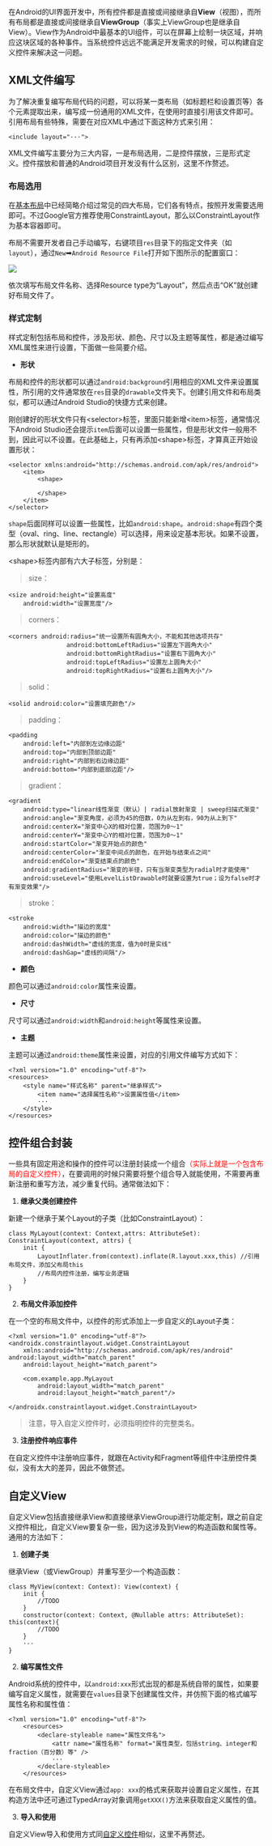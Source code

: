 在Android的UI界面开发中，所有控件都是直接或间接继承自**View**（视图），而所有布局都是直接或间接继承自**ViewGroup**（事实上ViewGroup也是继承自View）。View作为Android中最基本的UI组件，可以在屏幕上绘制一块区域，并响应这块区域的各种事件。当系统控件远远不能满足开发需求的时候，可以构建自定义控件来解决这一问题。

## XML文件编写

为了解决重复编写布局代码的问题，可以将某一类布局（如标题栏和设置页等）各个元素提取出来，编写成一份通用的XML文件，在使用时直接引用该文件即可。引用布局有些特殊，需要在对应XML中通过下面这种方式来引用：

```
<include layout="···">
```

XML文件编写主要分为三大内容，一是布局选用，二是控件摆放，三是形式定义。控件摆放和普通的Android项目开发没有什么区别，这里不作赘述。

### 布局选用

在[基本布局](Android/lo)中已经简略介绍过常见的四大布局，它们各有特点，按照开发需要选用即可。不过Google官方推荐使用ConstraintLayout，那么以ConstraintLayout作为基本容器即可。

布局不需要开发者自己手动编写，右键项目`res`目录下的指定文件夹（如`layout`），通过`New`➡`Android Resource File`打开如下图所示的配置窗口：

![](pics/Screenshot%202020-12-09%20132554.png)

依次填写布局文件名称、选择Resource type为“Layout”，然后点击“OK”就创建好布局文件了。

### 样式定制

样式定制包括布局和控件，涉及形状、颜色、尺寸以及主题等属性，都是通过编写XML属性来进行设置，下面做一些简要介绍。

+ **形状**

布局和控件的形状都可以通过`android:background`引用相应的XML文件来设置属性，所引用的文件通常放在`res`目录的`drawable`文件夹下。创建引用文件和布局类似，都可以通过Android Studio的快捷方式来创建。

刚创建好的形状文件只有\<selector>标签，里面只能新增\<item>标签，通常情况下Android Studio还会提示`item`后面可以设置一些属性，但是形状文件一般用不到，因此可以不设置。在此基础上，只有再添加\<shape>标签，才算真正开始设置形状：

```
<selector xmlns:android="http://schemas.android.com/apk/res/android">
    <item>
        <shape>

        </shape>
    </item>
</selector>
```

`shape`后面同样可以设置一些属性，比如`android:shape`。`android:shape`有四个类型（oval、ring、line、rectangle）可以选择，用来设定基本形状。如果不设置，那么形状就默认是矩形的。

\<shape>标签内部有六大子标签，分别是：

>size：
```
<size android:height="设置高度"
    android:width="设置宽度"/>
```
>corners：
```
<corners android:radius="统一设置所有圆角大小，不能和其他选项共存"
                android:bottomLeftRadius="设置左下圆角大小"
                android:bottomRightRadius="设置右下圆角大小"
                android:topLeftRadius="设置左上圆角大小"
                android:topRightRadius="设置右上圆角大小"/>
```

>solid：
```
<solid android:color="设置填充颜色"/>
```

>padding：
```
<padding    
    android:left="内部到左边缘边距"   
    android:top="内部到顶部边距"   
    android:right="内部到右边缘边距"   
    android:bottom="内部到底部边距"/>
```

>gradient：
```
<gradient  
    android:type="linear线性渐变（默认）| radial放射渐变 | sweep扫描式渐变"
    android:angle="渐变角度，必须为45的倍数，0为从左到右，90为从上到下"
    android:centerX="渐变中心X的相对位置，范围为0～1"   
    android:centerY="渐变中心Y的相对位置，范围为0～1"   
    android:startColor="渐变开始点的颜色"
    android:centerColor="渐变中间点的颜色，在开始与结束点之间"
    android:endColor="渐变结束点的颜色"
    android:gradientRadius="渐变的半径，只有当渐变类型为radial时才能使用"
    android:useLevel="使用LevelListDrawable时就要设置为true；设为false时才有渐变效果"/>
```

>stroke：
```
<stroke        
    android:width="描边的宽度"
    android:color="描边的颜色"
    android:dashWidth="虚线的宽度，值为0时是实线"
    android:dashGap="虚线的间隔"/>
```

+ **颜色**

颜色可以通过`android:color`属性来设置。

+ **尺寸**

尺寸可以通过`android:width`和`android:height`等属性来设置。

+ **主题**

主题可以通过`android:theme`属性来设置，对应的引用文件编写方式如下：

```
<?xml version="1.0" encoding="utf-8"?>
<resources>
    <style name="样式名称" parent="继承样式">
        <item name="选择属性名称">设置属性值</item>
        ···
    </style>
</resources>
```

## 控件组合封装

一些具有固定用途和操作的控件可以注册封装成一个组合<font color=red>（实际上就是一个包含布局的自定义控件）</font>，在要调用的时候只需要将整个组合导入就能使用，不需要再重新注册和重写方法，减少重复代码。通常做法如下：

1. **继承父类创建控件**

新建一个继承于某个Layout的子类（比如ConstraintLayout）：

```
class MyLayout(context: Context,attrs: AttributeSet): ConstraintLayout(context, attrs) {
    init {
        LayoutInflater.from(context).inflate(R.layout.xxx,this) //引用布局文件，添加父布局this
        //布局内控件注册，编写业务逻辑
    }
}
```

2. **布局文件添加控件**

在一个空的布局文件中，以控件的形式添加上一步自定义的Layout子类：

```
<?xml version="1.0" encoding="utf-8"?>
<androidx.constraintlayout.widget.ConstraintLayout
    xmlns:android="http://schemas.android.com/apk/res/android" android:layout_width="match_parent"
    android:layout_height="match_parent">

    <com.example.app.MyLayout
        android:layout_width="match_parent"
        android:layout_height="match_parent"/>
    
</androidx.constraintlayout.widget.ConstraintLayout>
```

>注意，导入自定义控件时，必须指明控件的完整类名。

3. **注册控件响应事件**

在自定义控件中注册响应事件，就跟在Activity和Fragment等组件中注册控件类似，没有太大的差异，因此不做赘述。

## 自定义View

自定义View包括直接继承View和直接继承ViewGroup进行功能定制，跟之前自定义控件相比，自定义View要复杂一些，因为这涉及到View的构造函数和属性等。通用的方法如下：

1. **创建子类**

继承View（或ViewGroup）并重写至少一个构造函数：

```
class MyView(context: Context): View(context) {
    init {
        //TODO
    }
    constructor(context: Context, @Nullable attrs: AttributeSet): this(context){
        //TODO
    }
    ···
}
```

2. **编写属性文件**

Android系统的控件中，以`android:xxx`形式出现的都是系统自带的属性，如果要编写自定义属性，就需要在`values`目录下创建属性文件，并仿照下面的格式编写属性名称和属性值：

```
<?xml version="1.0" encoding="utf-8"?>
    <resources>
        <declare-styleable name="属性文件名">
            <attr name="属性名称" format="属性类型，包括string、integer和fraction（百分数）等" />
            ···
        </declare-styleable>
    </resources>
```

在布局文件中，自定义View通过`app: xxx`的格式来获取并设置自定义属性，在其构造方法中还可通过TypedArray对象调用`getXXX()`方法来获取自定义属性的值。

3. **导入和使用**

自定义View导入和使用方式同[自定义控件](#控件组合封装)相似，这里不再赘述。
